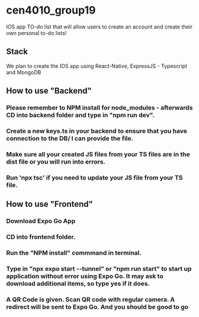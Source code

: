 # cen4010_group19

IOS app TO-do list that will allow users to create an account and create their own personal to-do lists!

## Stack

We plan to create the IOS app using React-Native, ExpressJS - Typescript and MongoDB

## How to use "Backend"

### Please remember to NPM install for node_modules - afterwards CD into backend folder and type in "npm run dev".

### Create a new keys.ts in your backend to ensure that you have connection to the DB/ I can provide the file.

### Make sure all your created JS files from your TS files are in the dist file or you will run into errors.

### Run 'npx tsc' if you need to update your JS file from your TS file.

## How to use "Frontend"

### Download Expo Go App 

### CD into frontend folder.

### Run the "NPM install" commmand in terminal.

### Type in "npx expo start --tunnel" or "npm run start" to start up application without error using Expo Go. It may ask to download additional items, so type yes if it does. 

### A QR Code is given. Scan QR code with regular camera. A redirect will be sent to Expo Go. And you should be good to go